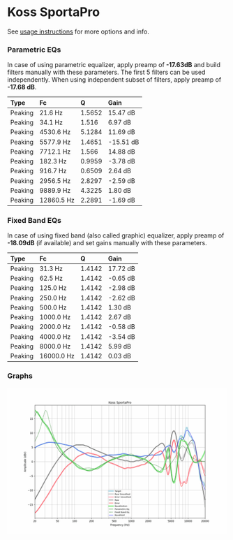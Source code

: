 # Koss SportaPro
See [usage instructions](https://github.com/jaakkopasanen/AutoEq#usage) for more options and info.

### Parametric EQs
In case of using parametric equalizer, apply preamp of **-17.63dB** and build filters manually
with these parameters. The first 5 filters can be used independently.
When using independent subset of filters, apply preamp of **-17.68 dB**.

| Type    | Fc         |      Q | Gain      |
|:--------|:-----------|:-------|:----------|
| Peaking | 21.6 Hz    | 1.5652 | 15.47 dB  |
| Peaking | 34.1 Hz    | 1.516  | 6.97 dB   |
| Peaking | 4530.6 Hz  | 5.1284 | 11.69 dB  |
| Peaking | 5577.9 Hz  | 1.4651 | -15.51 dB |
| Peaking | 7712.1 Hz  | 1.566  | 14.88 dB  |
| Peaking | 182.3 Hz   | 0.9959 | -3.78 dB  |
| Peaking | 916.7 Hz   | 0.6509 | 2.64 dB   |
| Peaking | 2956.5 Hz  | 2.8297 | -2.59 dB  |
| Peaking | 9889.9 Hz  | 4.3225 | 1.80 dB   |
| Peaking | 12860.5 Hz | 2.2891 | -1.69 dB  |

### Fixed Band EQs
In case of using fixed band (also called graphic) equalizer, apply preamp of **-18.09dB**
(if available) and set gains manually with these parameters.

| Type    | Fc         |      Q | Gain     |
|:--------|:-----------|:-------|:---------|
| Peaking | 31.3 Hz    | 1.4142 | 17.72 dB |
| Peaking | 62.5 Hz    | 1.4142 | -0.65 dB |
| Peaking | 125.0 Hz   | 1.4142 | -2.98 dB |
| Peaking | 250.0 Hz   | 1.4142 | -2.62 dB |
| Peaking | 500.0 Hz   | 1.4142 | 1.30 dB  |
| Peaking | 1000.0 Hz  | 1.4142 | 2.67 dB  |
| Peaking | 2000.0 Hz  | 1.4142 | -0.58 dB |
| Peaking | 4000.0 Hz  | 1.4142 | -3.54 dB |
| Peaking | 8000.0 Hz  | 1.4142 | 5.99 dB  |
| Peaking | 16000.0 Hz | 1.4142 | 0.03 dB  |

### Graphs
![](./Koss%20SportaPro.png)